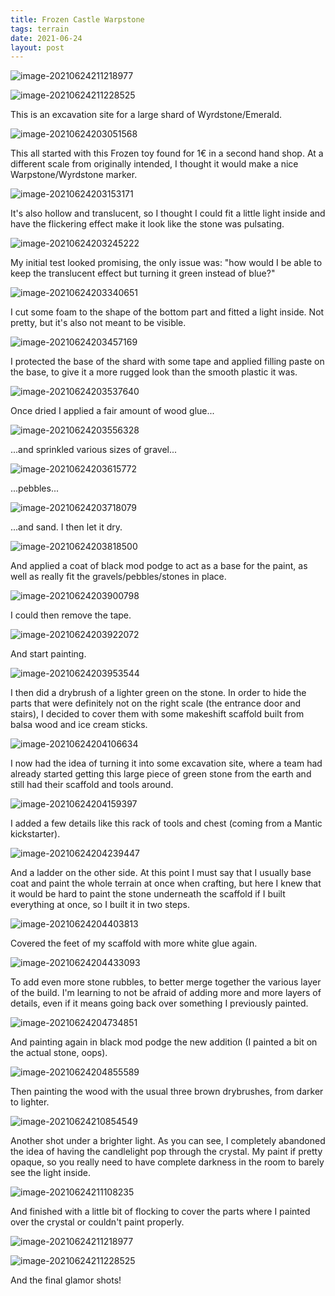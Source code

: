 ```yaml
---
title: Frozen Castle Warpstone
tags: terrain
date: 2021-06-24
layout: post
---
```


![image-20210624211218977](image-20210624211218977.png)

![image-20210624211228525](image-20210624211228525.png)

This is an excavation site for a large shard of Wyrdstone/Emerald.

![image-20210624203051568](image-20210624203051568.png)

This all started with this Frozen toy found for 1€ in a second hand shop. At a different scale from originally intended, I thought it would make a nice Warpstone/Wyrdstone marker.

![image-20210624203153171](image-20210624203153171.png)

It's also hollow and translucent, so I thought I could fit a little light inside and have the flickering effect make it look like the stone was pulsating.

![image-20210624203245222](image-20210624203245222.png)

My initial test looked promising, the only issue was: "how would I be able to keep the translucent effect but turning it green instead of blue?"

![image-20210624203340651](image-20210624203340651.png)

I cut some foam to the shape of the bottom part and fitted a light inside. Not pretty, but it's also not meant to be visible.

![image-20210624203457169](image-20210624203457169.png)

I protected the base of the shard with some tape and applied filling paste on the base, to give it a more rugged look than the smooth plastic it was.

![image-20210624203537640](image-20210624203537640.png)

Once dried I applied a fair amount of wood glue...

![image-20210624203556328](image-20210624203556328.png)

...and sprinkled various sizes of gravel...

![image-20210624203615772](image-20210624203615772.png)

...pebbles...

![image-20210624203718079](image-20210624203718079.png)

...and sand. I then let it dry.

![image-20210624203818500](image-20210624203818500.png)

And applied a coat of black mod podge to act as a base for the paint, as well as really fit the gravels/pebbles/stones in place.

![image-20210624203900798](image-20210624203900798.png)

I could then remove the tape.

![image-20210624203922072](image-20210624203922072.png)

And start painting.

![image-20210624203953544](image-20210624203953544.png)

I then did a drybrush of a lighter green on the stone. In order to hide the parts that were definitely not on the right scale (the entrance door and stairs), I decided to cover them with some makeshift scaffold built from balsa wood and ice cream sticks.

![image-20210624204106634](image-20210624204106634.png)

I now had the idea of turning it into some excavation site, where a team had already started getting this large piece of green stone from the earth and still had their scaffold and tools around.

![image-20210624204159397](image-20210624204159397.png)

I added a few details like this rack of tools and chest (coming from a Mantic kickstarter).

![image-20210624204239447](image-20210624204239447.png)

And a ladder on the other side. At this point I must say that I usually base coat and paint the whole terrain at once when crafting, but here I knew that it would be hard to paint the stone underneath the scaffold if I built everything at once, so I built it in two steps.

![image-20210624204403813](image-20210624204403813.png)

Covered the feet of my scaffold with more white glue again.

![image-20210624204433093](image-20210624204433093.png)

To add even more stone rubbles, to better merge together the various layer of the build. I'm learning to not be afraid of adding more and more layers of details, even if it means going back over something I previously painted.

![image-20210624204734851](image-20210624204734851.png)

And painting again in black mod podge the new addition (I painted a bit on the actual stone, oops).

![image-20210624204855589](image-20210624204855589.png)

Then painting the wood with the usual three brown drybrushes, from darker to lighter.

![image-20210624210854549](image-20210624210854549.png)

Another shot under a brighter light. As you can see, I completely abandoned the idea of having the candlelight pop through the crystal. My paint if pretty opaque, so you really need to have complete darkness in the room to barely see the light inside.

![image-20210624211108235](image-20210624211108235.png)

And finished with a little bit of flocking to cover the parts where I painted over the crystal or couldn't paint properly.

![image-20210624211218977](image-20210624211218977.png)

![image-20210624211228525](image-20210624211228525.png)

And the final glamor shots!